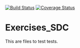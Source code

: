 [![Build Status](https://travis-ci.org/gutobaldissera/Exercises_SDC.svg?branch=master)](https://travis-ci.org/gutobaldissera/Exercises_SDC/builds) [![Coverage Status](https://img.shields.io/coveralls/gutobaldissera/Exercises_SDC.svg)](https://coveralls.io/r/gutobaldissera/Exercises_SDC)


Exercises_SDC
=============

This are files to test tests.






